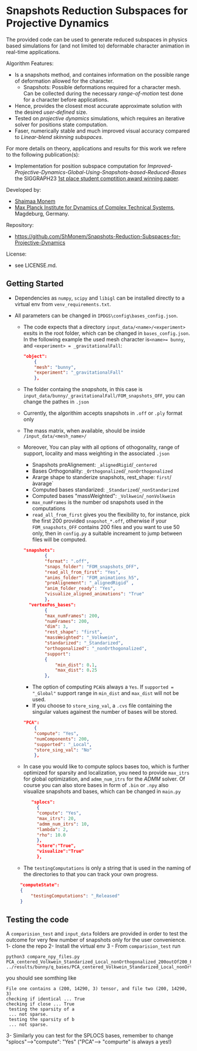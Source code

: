 # Snapshots Reduction Subspaces for Projective Dynamics

The provided code can be used to generate reduced subspaces in physics based simulations for (and not limited to) deformable character animation in real-time applications. 

Algorithm Features:
- Is a snapshots method, and containes information on the possible range of deformation allowed for the character.
   - Snapshots: Possible deformations required for a character mesh. Can be collected during the necessary *range-of-motion* test done for a character before applications.
- Hence, provides the closest most accurate approximate solution with the desired *user-defined* size.
- Tested on *projective dynamics* simulations, which requires an iterative solver for positions state computation.
- Faser, numerically stable and much improved visual accuracy compared to *Linear-blend skinning subspaces*.

For more details on theory, applications and results for this work we refere to the following publication(s):
- Implementation for position subspace computation for *Improved-Projective-Dynamics-Global-Using-Snapshots-based-Reduced-Bases* the SIGGRAPH23 [1st place student comptition award winning paper](https://dl.acm.org/doi/10.1145/3588028.3603665).

Developed by:
- [Shaimaa Monem](https://orcid.org/0009-0008-4038-3452)
- [Max Planck Institute for Dynamics of Complex Technical Systems](https://www.mpi-magdeburg.mpg.de/2316/en), Magdeburg, Germany.

Repository:
- https://github.com/ShMonem/Snapshots-Reduction-Subspaces-for-Projective-Dynamics

License:
- see LICENSE.md.

## Getting Started
- Dependencies as `numpy`, `scipy` and `libigl` can be installed directly to a virtual env from `venv_requirements.txt`.
- All parameters can be changed in `IPDGS\config\bases_config.json`. 
  - The code expects that a directory `input_data/<name>/<experiment>` exsits in the root folder, which can be changed in `bases_config.json`. In the following example the used mesh character is`<name>= bunny`, and `<experiment> = _gravitationalFall`:

	```json
	"object":
		{
		"mesh": "bunny",
		"experiment": "_gravitationalFall"
		},
	```

  - The folder containg the *snapshots*, in this case is `input_data/bunny/_gravitationalFall/FOM_snapshots_OFF`, you can change the pathes in `.json`
  - Currently, the algorithim accepts snapshots in `.off` or `.ply` format only
  - The mass matrix, when available, should be inside `/input_data/<mesh_name>/`
  - Moreover, You can play with all options of othogonality, range of support, locality and mass weighting in the associated `.json`
      - Snapshots preAlignement: `_alignedRigid`/`_centered`
      - Bases Orthogonality: `_Orthogonalized`/`_nonOrthogonalized`
      - Ararge shape to standerize snapshots, rest_shape: `first`/àvarage`
      - Computed bases standarized: `_Standarized`/`_nonStandarized`
      - Computed bases "massWeighted": `_Volkwein`/`_nonVolkwein`
      - `max_numFrames` is the number od snapshots used in the computations
      - `read_all_from_first` gives you the flexibility to, for instance, pick the first 200 provided `snapshot_*.off`, otherwise if your `FOM_snapshots_OFF` contains 200 files and you want to use 50 only, then in `config.py` a suitable increament to jump between files will be computed.

	```json
	"snapshots":
			{
			"format": ".off",
			"snaps_folder": "FOM_snapshots_OFF",
			"read_all_from_first": "Yes",
			"anims_folder": "FOM_animations_h5",
			"preAlignement": "_alignedRigid" ,
			"anim_folder_ready": "Yes",
			"visualize_aligned_animations": "True"
			},
	  "vertexPos_bases":
			{
			"max_numFrames": 200,
			"numFrames": 200,	
			"dim": 3,
			"rest_shape": "first",
			"massWeighted": "_Volkwein",
			"standarized": "_Standarized",
			"orthogonalized": "_nonOrthogonalized",
			"support":
			{
				"min_dist": 0.1,
				"max_dist": 0.25
			},
	```
    - The option of computing `PCA`is always a `Yes`. If `supported = "_Global"` support range in `min_dist` and `max_dist` will not be used.
    - If you choose to `store_sing_val`, a `.cvs` file containing the singular values againest the number of bases will be stored.
	```json
  	"PCA":
		{
		"compute": "Yes",
		"numComponents": 200,
		"supported": "_Local",
		"store_sing_val": "No"
		},
	```
 
  - In case you would like to compute splocs bases too, which is further optimized for sparsity and localization, you need to provide `max_itrs` for global optimization, and `admm_num_itrs` for the *ADMM* solver. Of course you can also store bases in form of `.bin` or `.npy` also visualize snapshots and bases, which can be changed in `main.py`
  
	   ```json
		  "splocs":
			{
			"compute": "Yes",
			"max_itrs": 20,
			"admm_num_itrs": 10,
			"lambda": 2,
			"rho": 10.0
			},
			"store":"True",
			"visualize":"True"
			},
	   ```
  - The `testingComputations` is only a string that is used in the naming of the directories to that you can track your own progress. 

  ```json
	"computeState":
	{
		"testingComputations": "_Released"
	}
  ```
  

## Testing the code
A `comparision_test` and `input_data` folders are provided in order to test the outcome for very few number of snapshots only for the user convenience. 
1- clone the repo
2- Install the virtual env
3 - From `comparision_test` run
```
python3 compare_npy_files.py PCA_centered_Volkwein_Standarized_Local_nonOrthogonalized_200outOf200_Frames_using_F_200K200.npy ../results/bunny/q_bases/PCA_centered_Volkwein_Standarized_Local_nonOrthogonalized_Debugging/200outOf200_Frames_/1_increament_200_centered_bases/using_F_200K200.npy
```
you should see somthing like
```
File one contains a (200, 14290, 3) tensor, and file two (200, 14290, 3)
checking if identical ... True
checking if close ... True
 testing the sparsity of a
 ... not sparse.
 testing the sparsity of b
 ... not sparse.
```
3- Similarly you can test for the SPLOCS bases, remember to change "splocs"-->"compute": "Yes" ("PCA"--> "compurte" is always a yes!)
